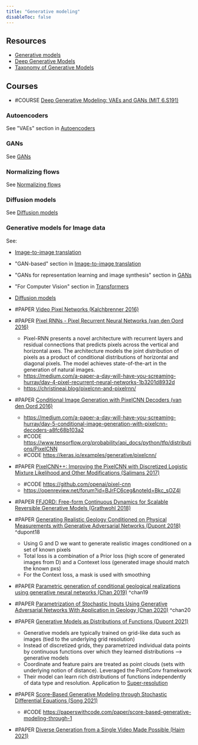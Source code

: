 ```yaml
---
title: "Generative modeling"
disableToc: false 
---
```


## Resources
- [Generative models](https://openai.com/blog/generative-models/ )
- [Deep Generative Models](https://www.cs.toronto.edu/~slwang/generative_model.pdf)
- [Taxonomy of Generative Models](https://christineai.blog/taxonomy/)

## Courses
- #COURSE [Deep Generative Modeling: VAEs and GANs (MIT 6.S191)](https://www.youtube.com/watch?v=rZufA635dq4&t=1062s)


### Autoencoders
See "VAEs" section in [Autoencoders](AI/Deep%20learning/Autoencoders.md)

### GANs
See [GANs](AI/Deep%20learning/GANs.md)

### Normalizing flows
See [Normalizing flows](AI/Deep%20learning/Normalizing%20flows.md)

### Diffusion models
See [Diffusion models](AI/Deep%20learning/Diffusion%20models.md)

### Generative models for Image data
See:
- [Image-to-image translation](AI/Computer%20Vision/Image-to-image%20translation.md)
- "GAN-based" section in [Image-to-image translation](AI/Computer%20Vision/Image-to-image%20translation.md)
- "GANs for representation learning and image synthesis" section in [GANs](AI/Deep%20Learning/GANs.md)
- "For Computer Vision" section in [Transformers](AI/Deep%20Learning/Transformers.md)
- [Diffusion models](AI/Deep%20learning/Diffusion%20models.md)

- #PAPER [Video Pixel Networks (Kalchbrenner 2016)](https://arxiv.org/abs/1610.00527)
- #PAPER [Pixel RNNs - Pixel Recurrent Neural Networks (van den Oord 2016)](https://arxiv.org/abs/1601.06759)
	- Pixel-RNN presents a novel architecture with recurrent layers and residual connections that predicts pixels across the vertical and horizontal axes. The architecture models the joint distribution of pixels as a product of conditional distributions of horizontal and diagonal pixels. The model achieves state-of-the-art in the generation of natural images.
	- https://medium.com/a-paper-a-day-will-have-you-screaming-hurray/day-4-pixel-recurrent-neural-networks-1b3201d8932d
	- https://christineai.blog/pixelcnn-and-pixelrnn/
- #PAPER [Conditional Image Generation with PixelCNN Decoders (van den Oord 2016)](https://arxiv.org/abs/1606.05328)
	-  https://medium.com/a-paper-a-day-will-have-you-screaming-hurray/day-5-conditional-image-generation-with-pixelcnn-decoders-a8fc68b103a2
	-  #CODE https://www.tensorflow.org/probability/api_docs/python/tfp/distributions/PixelCNN
	-  #CODE https://keras.io/examples/generative/pixelcnn/
- #PAPER [PixelCNN++: Improving the PixelCNN with Discretized Logistic Mixture Likelihood and Other Modifications (Salimans 2017)](https://arxiv.org/abs/1701.05517)
	- #CODE https://github.com/openai/pixel-cnn
	- https://openreview.net/forum?id=BJrFC6ceg&noteId=Bkc_sOZ4l
- #PAPER [FFJORD: Free-form Continuous Dynamics for Scalable Reversible Generative Models (Grathwohl 2018)](https://arxiv.org/abs/1810.01367 )
- #PAPER [Generating Realistic Geology Conditioned on Physical Measurements with Generative Adversarial Networks (Dupont 2018)](http://arxiv.org/abs/1802.03065) ^dupont18
	- Using G and D we want to generate realistic images conditioned on a set of known pixels
	- Total loss is a combination of a Prior loss (high score of generated images from D) and a Contexet loss (generated image should match the known pxs)
	- For the Context loss, a mask is used with smoothing
- #PAPER [Parametric generation of conditional geological realizations using generative neural networks (Chan 2019)](https://link.springer.com/article/10.1007%2Fs10596-019-09850-7) ^chan19
- #PAPER [Parametrization of Stochastic Inputs Using Generative Adversarial Networks With Application in Geology (Chan 2020)](https://www.frontiersin.org/articles/10.3389/frwa.2020.00005/full) ^chan20
- #PAPER [Generative Models as Distributions of Functions (Dupont 2021)](https://arxiv.org/abs/2102.04776)
	- Generative models are typically trained on grid-like data such as images (tied to the underlying grid resolution)
	- Instead of discretized grids, they parametrized individual data points by continuous functions over which they learned distributions --> generative models
	- Coordinate and feature pairs are treated as point clouds (sets with underlying notion of distance). Leveraged the PointConv framekwork 
	- Their model can learn rich distributions of functions independently of data type and resolution. Application to [Super-resolution](AI/Computer%20Vision/Super-resolution.md)
- #PAPER [Score-Based Generative Modeling through Stochastic Differential Equations (Song 2021)](https://arxiv.org/abs/2011.13456v2)
	- #CODE https://paperswithcode.com/paper/score-based-generative-modeling-through-1
- #PAPER [Diverse Generation from a Single Video Made Possible (Haim 2021)](https://arxiv.org/abs/2109.08591)

